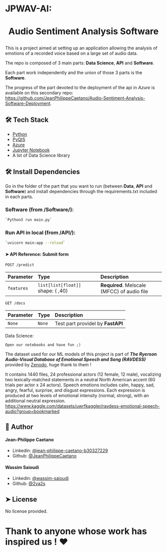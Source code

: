 # JPWAV-AI: 



# <p align="center">Audio Sentiment Analysis Software</p>
  
This is a project aimed at setting up an application allowing the analysis of emotions of a recorded voice based on a large set of audio data.

The repo is composed of 3 main parts: **Data Science**, **API** and **Software**.

Each part work independently and the union of those 3 parts is the **Software**.

The progress of the part devoted to the deployment of the api in *Azure* is available on this secondary repo: https://github.com/JeanPhilippeCaetano/Audio-Sentiment-Analysis-Software-Deployment.

## 🛠️ Tech Stack
- [Python](https://www.python.org/)
- [PyQt5](https://www.qt.io/qt-for-python/)
- [Azure](https://azure.microsoft.com/)
- [Jupyter Notebook](https://jupyter.org/)
- A lot of Data Science library 
    


## 🛠️ Install Dependencies
Go in the folder of the part that you want to run (between **Data**, **API** and **Software**) and install dependencies through the requirements.txt included in each parts.

### Software (from /Software/):
```bash
`Python3 run main.py`
```
### Run API in local (from /API/):
```bash
`uvicorn main:app --reload`
```
#### ➤ API Reference: Submit form
```http
POST /predict
```
| Parameter | Type     | Description                |
| :-------- | :------- | :------------------------- |
| `features`   | `list[list[float]]`  shape: ( ,40)   | **Required**. Melscale (MFCC) of audio file |
```http
GET /docs
```
| Parameter | Type     | Description                |
| :-------- | :------- | :------------------------- |
| `None`   | `None` | Test part providel by **FastAPI**|



Data Science:

`Open our notebooks and have fun ;)`

The dataset used for our ML models of this project is part of ***The Ryerson Audio-Visual Database of Emotional Speech and Song (RAVDESS)*** provided by [Zenodo](https://zenodo.org/record/1188976#.ZEL6UnZByUk), huge thank to them !

It contains 1440 files, 24 professional actors (12 female, 12 male), vocalizing two lexically-matched statements in a neutral North American accent (60 trials per actor x 24 actors). Speech emotions includes calm, happy, sad, angry, fearful, surprise, and disgust expressions. Each expression is produced at two levels of emotional intensity (normal, strong), with an additional neutral expression.
https://www.kaggle.com/datasets/uwrfkaggler/ravdess-emotional-speech-audio?group=bookmarked







## 🙇 Author
#### Jean-Philippe Caetano
- Linkedin: [@jean-philippe-caetano-b30327229](https://www.linkedin.com/in/jean-philippe-caetano-b30327229/)
- Github: [@JeanPhilippeCaetano](https://github.com/JeanPhilippeCaetano)
#### Wassim Saioudi
- Linkedin: [@wassim-saioudi](https://www.linkedin.com/in/wassim-saioudi)
- Github: [@2va2s](https://github.com/2va2s)
    

## ➤ License
No license provided.

# Thank to anyone whose work has inspired us ! ❤       

